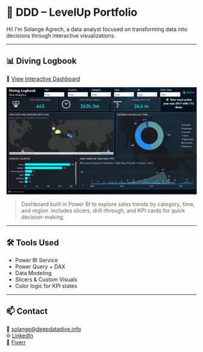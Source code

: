 # 🎯 DDD – LevelUp Portfolio

Hi! I'm Solange Agrech, a data analyst focused on transforming data into decisions through interactive visualizations.

---

## 📊 Diving Logbook 

🔗 [View Interactive Dashboard](https://app.powerbi.com/reportEmbed?reportId=df139046-c5dd-4d57-b460-562e98668748&autoAuth=true&ctid=2e13e30b-c57a-4907-870f-4a703ed6dbc4)


![Diving Logbook Preview](dashboard-preview.png)

> Dashboard built in Power BI to explore sales trends by category, time, and region. Includes slicers, drill-through, and KPI cards for quick decision-making.

---

## 🛠️ Tools Used

- Power BI Service
- Power Query + DAX
- Data Modeling
- Slicers & Custom Visuals
- Color logic for KPI states

---

## 📫 Contact

📧 solange@deepdatadive.info  
🌐 [LinkedIn](https://linkedin.com/in/solangeagrech)  
💼 [Fiverr](https://fiverr.com/solangeagrech)
